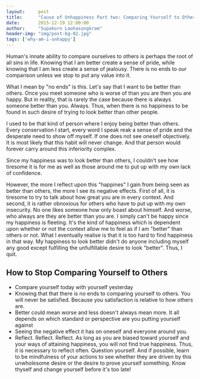 ```yaml
---
layout:     post
title:      "Cause of Unhappiness Part two: Comparing Yourself to Others"
date:       2015-12-19 12:00:00
author:     "Supakorn Laohasongkram"
header-img: "img/post-bg-02.jpg"
tags: ['why-am-i-unhappy']
---
```


<p>Human's innate ability to compare ourselves to others is perhaps the root of all sins in life. Knowing that I am better create a sense of pride, while knowing that I am less create a sense of jealousy. There is no ends to our comparison unless we stop to put any value into it.</p>

<p>What I mean by "no ends" is this. Let's say that I want to be better than others. Once you meet someone who is worse of than you are then you are happy. But in reality, that is rarely the case because there is always someone better than you. Always. Thus, when there is no happiness to be found in such desire of trying to look better than other people.</p>

<p>I used to be that kind of person where I enjoy being better than others. Every conservation I start, every word I speak reak a sense of pride and the desperate need to show off myself. If one does not see oneself objectively. It is most likely that this habit will never change. And that person would forever carry around this inferiority complex.</p>

<p>Since my happiness was to look better than others, I couldn't see how tiresome it is for me as well as those around me to put up with my own lack of confidence.</p>

<p>However, the more I reflect upon this "happines" I gain from being seen as better than others, the more I see its negative effects. First of all, it is tiresome to try to talk about how great you are in every context. And second, it is rather obnoxious for others who have to put up with my own insecurity. No one likes someone how only boast about himself. And worse, who always are they are better than you are. I simply can't be happy since my happiness is fleeting. It's the kind of happiness which is dependent upon whether or not the context allow me to feel as if I am "better" than others or not. What I eventually realise is that it is too hard to find happiness in that way. My happiness to look better didn't do anyone including myself any good except fulfilling the unfulfillable desire to look "better". Thus, I quit.</p>

<h2 class="section-heading">How to Stop Comparing Yourself to Others</h2>

<ul>
	<li>Compare yourself today with yourself yesterday</li>
	<li>Knowing that that there is no ends to comparing yourself to others. You will never be satisfied. Because you satisfaction is relative to how others are.</li>
	<li>Better could mean worse and less doesn't always mean more. It all depends on which standard or perspective are you putting yourself against</li>
	<li>Seeing the negative effect it has on oneself and everyone around you.</li>
	<li>Reflect. Reflect. Reflect. As long as you are biased toward yourself and your ways of attaining happiness, you will not find true happiness. Thus, it is necessary to reflect often. Question yourself. And if possible, learn to be mindfulness of your actions to see whether they are driven by this unwholesome desire or the desire to prove yourself something. Know thyself and change yourself before it's too late!</li>
</ul>
